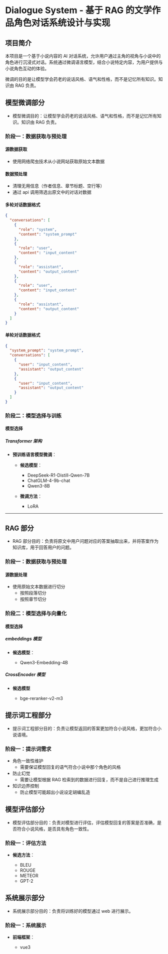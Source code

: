 # Dialogue System - 基于 RAG 的文学作品角色对话系统设计与实现

## 项目简介

本项目是一个基于小说内容的 AI 对话系统，允许用户通过主角的视角与小说中的角色进行沉浸式对话。系统通过微调语言模型，结合小说特定内容，为用户提供与小说角色互动的体验。

微调的目的是让模型学会药老的说话风格、语气和性格，而不是记忆所有知识。知识由 RAG 负责。

<!-- ## 功能特点 -->

## 模型微调部分

- 模型微调目的：让模型学会药老的说话风格、语气和性格，而不是记忆所有知识。知识由 RAG 负责。

### 阶段一：数据获取与预处理

#### 源数据获取

- 使用网络爬虫技术从小说网站获取原始文本数据

#### 数据预处理

- 清理无用信息（作者信息、章节标题、空行等）
- 通过 api 调用筛选出原文中的对话对数据

#### 多轮对话数据格式

```json
{
  "conversations": [
    {
      "role": "system",
      "content": "system_prompt"
    },
    {
      "role": "user",
      "content": "input_content"
    },
    {
      "role": "assistant",
      "content": "output_content"
    },
    {
      "role": "user",
      "content": "input_content"
    },
    {
      "role": "assistant",
      "content": "output_content"
    }
  ]
}
```

#### 单轮对话数据格式

```json
{
  "system_prompt": "system_prompt",
  "conversations": [
    {
      "user": "input_content",
      "assistant": "output_content"
    },
    {
      "user": "input_content",
      "assistant": "output_content"
    }
  ]
}
```

### 阶段二：模型选择与训练

#### 模型选择

##### Transformer 架构

- **预训练语言模型微调**：

  - **候选模型**：

    - DeepSeek-R1-Distill-Qwen-7B
    - ChatGLM-4-9b-chat
    - Qwen3-8B

  - **微调方法**：
    - LoRA

---

## RAG 部分

- RAG 部分目的：负责将原文中用户问题对应的答案抽取出来，并将答案作为知识库，用于回答用户的问题。

### 阶段一：数据获取与预处理

#### 源数据处理

- 使用原始文本数据进行切分
  - 按照段落切分
  - 按照章节切分

### 阶段二：模型选择与向量化

#### 模型选择

##### embeddings 模型

- **候选模型**：

  - Qwen3-Embedding-4B

##### CrossEncoder 模型

- **候选模型**

  - bge-reranker-v2-m3

## 提示词工程部分

- 提示词工程部分目的：负责让模型返回的答案更加符合小说风格，更加符合小说语境。

### 阶段一：提示词需求

- 角色一致性维护
  - 需要保证模型回复的语气符合小说中那个角色的风格
- 防止幻觉
  - 需要让模型根据 RAG 检索到的数据进行回复，而不是自己进行推理生成
- 知识边界控制
  - 防止模型可能超出小说设定胡编乱造

## 模型评估部分

- 模型评估部分目的：负责对模型进行评估，评估模型回复的答案是否准确，是否符合小说风格，是否具有角色一致性。

### 阶段一：评估方法

- **候选方法**：

  - BLEU
  - ROUGE
  - METEOR
  - GPT-2

## 系统展示部分

- 系统展示部分目的：负责将训练好的模型通过 web 进行展示。

### 阶段一：系统展示

- **前端框架**：

  - vue3